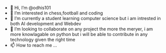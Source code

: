 - 👋 Hi, I’m @odhis101
- 👀 I’m interested in chess,football and coding 
- 🌱 I’m currently a student learning computer science but i am intrested in both AI development and Webdev
- 💞️ I’m looking to collaborate on any project the more the meryer, i am more knowlagable on python but i will be able to contribute in any technology given the right time 
- 📫 How to reach me ...

<!---
odhis101/odhis101 is a ✨ special ✨ repository because its `README.md` (this file) appears on your GitHub profile.
You can click the Preview link to take a look at your changes.
--->
